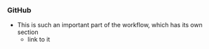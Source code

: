 ### GitHub

- This is such an important part of the workflow, which has its own section
  - link to it
